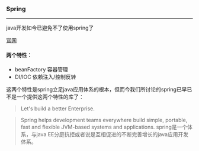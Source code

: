 ### Spring
----
java开发如今已避免不了使用spring了

[官网](spring.io)

#### 两个特性：
  -  beanFactory 容器管理
  -  DI/IOC 依赖注入/控制反转


   这两个特性是spring立足java应用体系的根本，但而今我们所讨论的spring已早已不是一个提供这两个特性的库了：
 > Let's build a better Enterprise.

>Spring helps development teams everywhere build simple, portable,  fast and flexible JVM-based systems and applications.
spring是一个体系，与java EE分庭抗拒或者说是互相促进的不断完善增长的java应用开发体系。